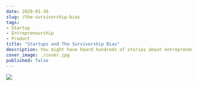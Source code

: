 ```yaml
---
date: 2020-01-30
slug: /the-survivorship-bias
tags:
- Startup
- Entrepreneurship
- Product
title: "Startups and The Survivorship Bias"
description: You might have heard hundreds of stories about entrepreneurs who waived the flag of success. Most of them have been an inspiration to the world. But, does these success stories always help? Let's talk about the survivorship bias and how it effects the way we think.
cover_image: ./cover.jpg
published: false
---
```

<image src="./cover.jpg">